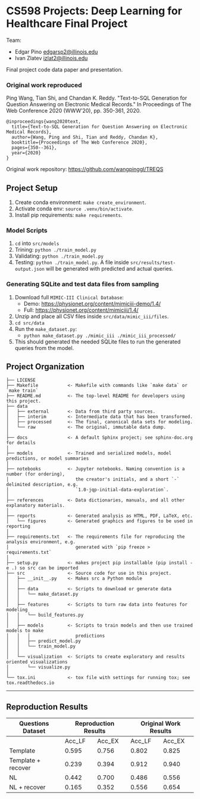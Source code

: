 CS598 Projects: Deep Learning for Healthcare Final Project
==============================

Team: 
- Edgar Pino <edgarsp2@illinois.edu>
- Ivan Zlatev <izlat2@illinois.edu>

Final project code data paper and presentation. 

### Original work reproduced
Ping Wang, Tian Shi, and Chandan K. Reddy. "Text-to-SQL Generation for Question Answering on Electronic Medical Records." In Proceedings of The Web Conference 2020 (WWW’20), pp. 350-361, 2020.

```
@inproceedings{wang2020text,
  title={Text-to-SQL Generation for Question Answering on Electronic Medical Records},
  author={Wang, Ping and Shi, Tian and Reddy, Chandan K},
  booktitle={Proceedings of The Web Conference 2020},
  pages={350--361},
  year={2020}
}
```
Original work repository: https://github.com/wangpinggl/TREQS

Project Setup
------------
1. Create conda environment: `make create_environment`.
1. Activate conda env: `source .venv/bin/activate`.
1. Install pip requirements: `make requirements`.


### Model Scripts
1. `cd` into `src/models`
1. Trining: `python ./train_model.py`
1. Validating: `python ./train_model.py`
1. Testing: `python ./train_model.py`. A file inside `src/results/test-output.json` will be generated with predicted and actual queries. 

### Generating SQLite and test data files from sampling
1. Download full `MIMIC-III Clinical Database`: 
    - Demo: https://physionet.org/content/mimiciii-demo/1.4/
    - Full: https://physionet.org/content/mimiciii/1.4/
1. Unzip and place all CSV files inside `src/data/mimic_iii/files`.
1. `cd src/data`
1. Run the `make_dataset.py`: 
    - `python make_dataset.py ./mimic_iii ./mimic_iii_processed/`
1. This should generated the needed SQLite files to run the generated queries from the model. 


Project Organization
------------

    ├── LICENSE
    ├── Makefile           <- Makefile with commands like `make data` or `make train`
    ├── README.md          <- The top-level README for developers using this project.
    ├── data
    │   ├── external       <- Data from third party sources.
    │   ├── interim        <- Intermediate data that has been transformed.
    │   ├── processed      <- The final, canonical data sets for modeling.
    │   └── raw            <- The original, immutable data dump.
    │
    ├── docs               <- A default Sphinx project; see sphinx-doc.org for details
    │
    ├── models             <- Trained and serialized models, model predictions, or model summaries
    │
    ├── notebooks          <- Jupyter notebooks. Naming convention is a number (for ordering),
    │                         the creator's initials, and a short `-` delimited description, e.g.
    │                         `1.0-jqp-initial-data-exploration`.
    │
    ├── references         <- Data dictionaries, manuals, and all other explanatory materials.
    │
    ├── reports            <- Generated analysis as HTML, PDF, LaTeX, etc.
    │   └── figures        <- Generated graphics and figures to be used in reporting
    │
    ├── requirements.txt   <- The requirements file for reproducing the analysis environment, e.g.
    │                         generated with `pip freeze > requirements.txt`
    │
    ├── setup.py           <- makes project pip installable (pip install -e .) so src can be imported
    ├── src                <- Source code for use in this project.
    │   ├── __init__.py    <- Makes src a Python module
    │   │
    │   ├── data           <- Scripts to download or generate data
    │   │   └── make_dataset.py
    │   │
    │   ├── features       <- Scripts to turn raw data into features for modeling
    │   │   └── build_features.py
    │   │
    │   ├── models         <- Scripts to train models and then use trained models to make
    │   │   │                 predictions
    │   │   ├── predict_model.py
    │   │   └── train_model.py
    │   │
    │   └── visualization  <- Scripts to create exploratory and results oriented visualizations
    │       └── visualize.py
    │
    └── tox.ini            <- tox file with settings for running tox; see tox.readthedocs.io


--------

## Reproduction Results

<table>
  <thead>
    <tr>
      <th>Questions Dataset</th>
      <th colspan="2">Reproduction Results</th>
      <th colspan="2">Original Work Results</th>
    </tr>
  </thead>
  <tbody>
    <tr>
      <td></td><td>Acc_LF</td><td>Acc_EX</td><td>Acc_LF</td><td>Acc_EX</td>
    </tr>
    <tr>
      <td>Template</td><td>0.595</td><td>0.756</td><td>0.802</td><td>0.825</td>
    </tr>
    <tr>
      <td>Template + recover</td><td>0.239</td><td>0.394</td><td>0.912</td><td>0.940</td>
    </tr>
    <tr>
      <td>NL</td><td>0.442</td><td>0.700</td><td>0.486</td><td>0.556</td>
    </tr>
    <tr>
      <td>NL + recover</td><td>0.165</td><td>0.352</td><td>0.556</td><td>0.654</td>
    </tr>
  </tbody>
</table>

